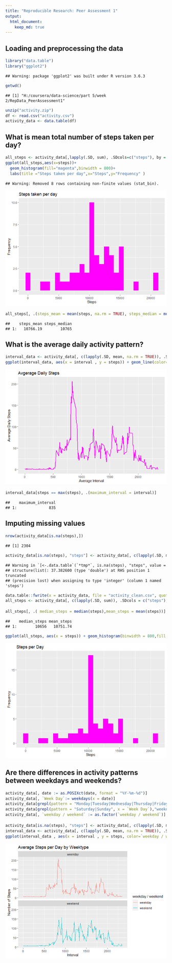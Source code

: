 ```yaml
---
title: "Reproducible Research: Peer Assessment 1"
output: 
  html_document:
    keep_md: true
---
```



## Loading and preprocessing the data

```r
library("data.table")
library("ggplot2")
```

```
## Warning: package 'ggplot2' was built under R version 3.6.3
```

```r
getwd()
```

```
## [1] "H:/coursera/data-science/part 5/week 2/RepData_PeerAssessment1"
```

```r
unzip("activity.zip")
df <- read.csv("activity.csv")
activity_data <- data.table(df)
```

## What is mean total number of steps taken per day?

```r
all_steps <- activity_data[,lapply(.SD, sum), .SDcols=c("steps"), by = .(date)]
ggplot(all_steps,aes(x=steps))+
  geom_histogram(fill="magenta",binwidth = 800)+
  labs(title ="Steps taken per day",x="Steps",y="Frequency" )
```

```
## Warning: Removed 8 rows containing non-finite values (stat_bin).
```

![](PA1_template_files/figure-html/unnamed-chunk-2-1.png)<!-- -->

```r
all_steps[, .(steps_mean = mean(steps, na.rm = TRUE), steps_median = median(steps, na.rm = TRUE))]
```

```
##    steps_mean steps_median
## 1:   10766.19        10765
```
## What is the average daily activity pattern?

```r
interval_data <- activity_data[, c(lapply(.SD, mean, na.rm = TRUE)), .SDcols = c("steps"), by = .(interval)] 
ggplot(interval_data, aes(x = interval , y = steps)) + geom_line(color="magenta", size=1) + labs(title = "Avgerage Daily Steps", x = "Average Interval", y = "Average Daily Steps")
```

![](PA1_template_files/figure-html/unnamed-chunk-3-1.png)<!-- -->

```r
interval_data[steps == max(steps), .(maximum_interval = interval)]
```

```
##    maximum_interval
## 1:              835
```


## Imputing missing values


```r
nrow(activity_data[is.na(steps),])
```

```
## [1] 2304
```

```r
activity_data[is.na(steps), "steps"] <- activity_data[, c(lapply(.SD, mean, na.rm = TRUE)), .SDcols = c("steps")]
```

```
## Warning in `[<-.data.table`(`*tmp*`, is.na(steps), "steps", value =
## structure(list(: 37.382600 (type 'double') at RHS position 1 truncated
## (precision lost) when assigning to type 'integer' (column 1 named 'steps')
```

```r
data.table::fwrite(x = activity_data, file = "activity_clean.csv", quote = FALSE)
all_steps <- activity_data[, c(lapply(.SD, sum)), .SDcols = c("steps"), by = .(date)] 

all_steps[, .( median_steps = median(steps),mean_steps = mean(steps))]
```

```
##    median_steps mean_steps
## 1:        10656   10751.74
```

```r
ggplot(all_steps, aes(x = steps)) + geom_histogram(binwidth = 800,fill = "magenta") + labs(title = "Steps per Day", x = "Steps", y = "Frequency")
```

![](PA1_template_files/figure-html/unnamed-chunk-4-1.png)<!-- -->

## Are there differences in activity patterns between weekdays and weekends?

```r
activity_data[, date := as.POSIXct(date, format = "%Y-%m-%d")]
activity_data[, `Week Day`:= weekdays(x = date)]
activity_data[grepl(pattern = "Monday|Tuesday|Wednesday|Thursday|Friday", x = `Week Day`), "weekday / weekend"] <- "weekday"
activity_data[grepl(pattern = "Saturday|Sunday", x = `Week Day`),"weekday / weekend"] <- "weekend"
activity_data[, `weekday / weekend` := as.factor(`weekday / weekend`)]

activity_data[is.na(steps), "steps"] <- activity_data[, c(lapply(.SD, median, na.rm = TRUE)), .SDcols = c("steps")]
interval_data <- activity_data[, c(lapply(.SD, mean, na.rm = TRUE)), .SDcols = c("steps"), by = .(interval, `weekday / weekend`)] 
ggplot(interval_data , aes(x = interval , y = steps, color=`weekday / weekend`)) + geom_line() + labs(title = "Average Steps per Day by Weektype", x = "Interval", y = "Number of Steps") + facet_wrap(~`weekday / weekend` , ncol = 1, nrow=2)
```

![](PA1_template_files/figure-html/unnamed-chunk-5-1.png)<!-- -->
